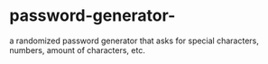 # password-generator-

a randomized password generator that asks for special characters, numbers, amount of characters, etc. 
